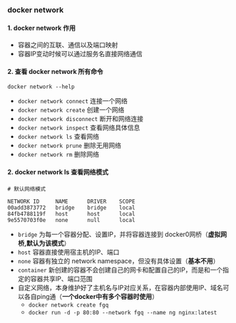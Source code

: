 ### docker network
#### 1. docker network 作用
* 容器之间的互联、通信以及端口映射
* 容器IP变动时候可以通过服务名直接网络通信

#### 2. 查看 docker network 所有命令
```
docker network --help
```

* `docker network connect`     连接一个网络
* `docker network create`      创建一个网络
* `docker network disconnect`  断开和网络连接
* `docker network inspect`     查看网络具体信息
* `docker network ls`          查看网络
* `docker network prune`       删除无用网络
* `docker network rm`          删除网络



#### 2. docker network ls 查看网络模式
```
# 默认网络模式

NETWORK ID     NAME      DRIVER    SCOPE
00add3873772   bridge    bridge    local
84fb4788119f   host      host      local
9e5570703f0e   none      null      local
```

* `bridge`     为每一个容器分配、设置IP，并将容器连接到 docker0网桥（**虚拟网桥,默认为该模式**）
* `host`     容器直接使用宿主机的IP、端口
* `none`     容器有独立的 network namespace，但没有具体设置（**基本不用**）
* `container`     新创建的容器不会创建自己的网卡和配置自己的IP，而是和一个指定的容器共享IP、端口范围
* 自定义网络，本身维护好了主机名与IP对应关系，在容器内部使用IP、域名可以各自ping通（**一个docker中有多个容器时使用**）
  * `docker network create fgq`
  * `docker run -d -p 80:80 --network fgq --name ng nginx:latest `



